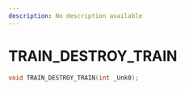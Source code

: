 ```yaml
---
description: No description available 
---
```


# TRAIN_DESTROY_TRAIN

```cpp
void TRAIN_DESTROY_TRAIN(int _Unk0);
```
